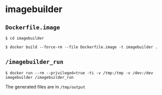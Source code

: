 # imagebuilder

## `Dockerfile.image`

```
$ cd imagebuilder

$ docker build --force-rm --file Dockerfile.image -t imagebuilder .
```

## `/imagebuilder_run`

```
$ docker run --rm --privileged=true -ti -v /tmp:/tmp -v /dev:/dev imagebuilder /imagebuilder_run
```

The generated files are in `/tmp/output`
